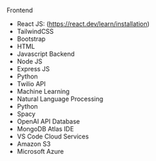 Frontend
- React JS: (https://react.dev/learn/installation)
- TailwindCSS
- Bootstrap
- HTML
- Javascript
Backend
- Node JS
- Express JS
- Python
- Twilio
API
- Machine Learning
- Natural Language Processing
- Python
- Spacy
- OpenAI API
Database
- MongoDB Atlas
IDE
- VS Code
Cloud Services
- Amazon S3
- Microsoft Azure

